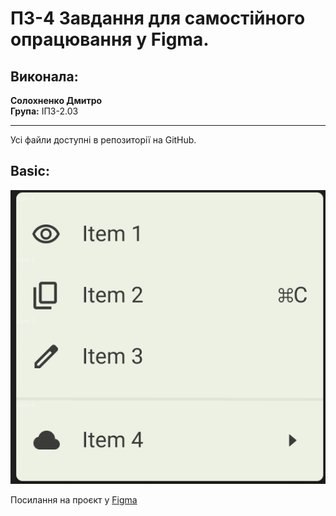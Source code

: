 # ПЗ-4 Завдання для самостійного опрацювання у Figma.

## Виконала:
**Солохненко Дмитро**  
**Група:** ІПЗ-2.03

---
Усі файли доступні в репозиторії на GitHub.

## Basic:
![Basic](https://github.com/ahq504/UX-UI/blob/main/workshop_3/basic.png)

Посилання на проєкт у [Figma](https://www.figma.com/design/reOjBdWTVIt05gue0tVXap/Workshop-3?node-id=0-1&t=rLe6wayLMLOmQF5W-1)
